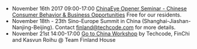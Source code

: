 - November 16th 2017 09:00-17:00 [ChinaEye Opener Seminar - Chinese Consumer Behavior & Business Opportunities](https://www.eventbrite.co.uk/e/seminar-chinese-consumer-behaviors-business-opportunities-tickets-37659012119#tickets) Free for our residents.
- November 18th - 23th Sino-Europe Summit in China (Shanghai-Jiashan-Nanjing-Beijing). Contact finland@techcode.com for more details.
- November 21st 14:00-17:00 [Go to China Workshop](https://www.roihu.com/event/go-china-workshop/) by Techcode, FinChi and Kasvun Roihu @ Team Finland House
